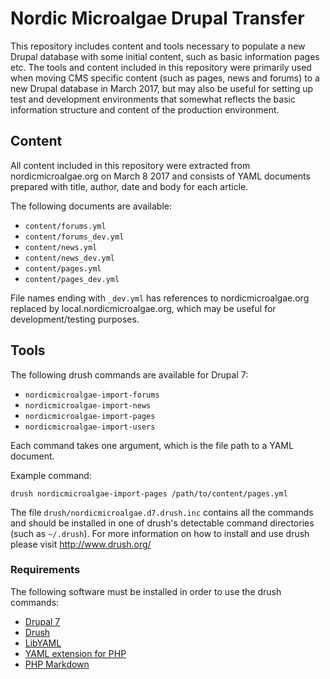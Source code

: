 # Nordic Microalgae Drupal Transfer

This repository includes content and tools necessary to populate a new Drupal database with some initial content, such as basic information pages etc. The tools and content included in this repository were primarily used when moving CMS specific content (such as pages, news and forums) to a new Drupal database in March 2017, but may also be useful for setting up test and development environments that somewhat reflects the basic information structure and content of the production environment.

## Content

All content included in this repository were extracted from nordicmicroalgae.org on March 8 2017 and consists of YAML documents prepared with title, author, date and body for each article.

The following documents are available:

- `content/forums.yml`
- `content/forums_dev.yml`
- `content/news.yml`
- `content/news_dev.yml`
- `content/pages.yml`
- `content/pages_dev.yml`

File names ending with `_dev.yml` has references to nordicmicroalgae.org replaced by local.nordicmicroalgae.org, which may be useful for development/testing purposes.

## Tools

The following drush commands are available for Drupal 7:

* `nordicmicroalgae-import-forums`
* `nordicmicroalgae-import-news`
* `nordicmicroalgae-import-pages`
* `nordicmicroalgae-import-users`

Each command takes one argument, which is the file path to a YAML document.

Example command:

```
drush nordicmicroalgae-import-pages /path/to/content/pages.yml
```

The file `drush/nordicmicroalgae.d7.drush.inc` contains all the commands and should be installed in one of drush's detectable command directories (such as `~/.drush`). For more information on how to install and use drush please visit http://www.drush.org/

### Requirements

The following software must be installed in order to use the drush commands:

* [Drupal 7](https://www.drupal.org/)
* [Drush](http://www.drush.org/)
* [LibYAML](http://pyyaml.org/wiki/LibYAML)
* [YAML extension for PHP](http://php.net/manual/en/yaml.installation.php)
* [PHP Markdown](https://michelf.ca/projects/php-markdown/)
